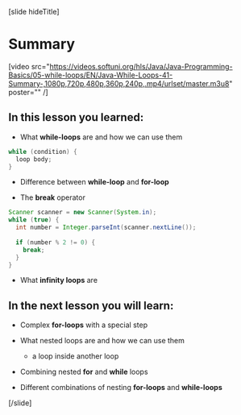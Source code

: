 [slide hideTitle]
# Summary

[video src="https://videos.softuni.org/hls/Java/Java-Programming-Basics/05-while-loops/EN/Java-While-Loops-41-Summary-,1080p,720p,480p,360p,240p,.mp4/urlset/master.m3u8" poster="" /]

## In this lesson you learned: 

- What **while-loops** are and how we can use them

```java
while (condition) {
  loop body;
}
```

- Difference between **while-loop** and **for-loop**



- The **break** operator 

```java
Scanner scanner = new Scanner(System.in);
while (true) {
  int number = Integer.parseInt(scanner.nextLine());
  
  if (number % 2 != 0) {
    break;
  }
}
```

- What **infinity loops** are 


## In the next lesson you will learn:

- Complex **for-loops** with a special step

- What nested loops are and how we can use them

  * a loop inside another loop

- Combining nested **for** and **while** loops
- Different combinations of nesting **for-loops** and **while-loops**


[/slide]
